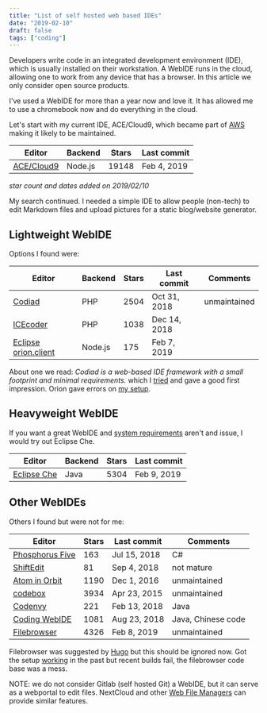 ```yaml
---
title: "List of self hosted web based IDEs"
date: "2019-02-10"
draft: false
tags: ["coding"]
---
```



Developers write code in an integrated development environment (IDE),
which is usually installed on their workstation.
A WebIDE runs in the cloud,
allowing one to work from any device that has a browser.
In this article we only consider open source products.

I've used a WebIDE for more than a year now and love it.
It has allowed me to use a chromebook now and do everything in the cloud.

Let's start with my current IDE,
ACE/Cloud9,
which became part of
[AWS](https://c9.io/announcement)
making it likely to be maintained.

| Editor | Backend | Stars | Last commit |
| --- | --- | --- | --- |
| [ACE/Cloud9](https://github.com/ajaxorg/ace) | Node.js | 19148 | Feb 4, 2019 |
_star count and dates added on 2019/02/10_

My search continued.
I needed a simple IDE to allow people (non-tech)
to edit Markdown files and upload pictures for a static blog/website generator.

## Lightweight WebIDE

Options I found were:

| Editor | Backend | Stars | Last commit | Comments |
| --- | --- | --- | --- | --- |
| [Codiad](https://github.com/Codiad/Codiad) | PHP | 2504 | Oct 31, 2018 | unmaintained |
| [ICEcoder](https://github.com/icecoder/ICEcoder) | PHP | 1038 | Dec 14, 2018 |
| [Eclipse orion.client](https://github.com/eclipse/orion.client) | Node.js | 175 | Feb 7, 2019 |

About one we read:
_Codiad is a web-based IDE framework with a small footprint and minimal requirements._
which I
[tried](https://github.com/svlentink/dockerfiles/tree/master/docker-compose/codiad)
and gave a good first impression.
Orion gave errors on
[my setup](https://github.com/svlentink/dockerfiles/tree/master/svlentink/orion.client).

## Heavyweight WebIDE

If you want a great WebIDE and
[system requirements](https://stackoverflow.com/questions/35940051/how-much-hardware-resources-needs-an-eclipse-che-host-guest-vm)
aren't and issue,
I would try out Eclipse Che.

| Editor | Backend | Stars | Last commit |
| --- | --- | --- | --- |
| [Eclipse Che](https://github.com/eclipse/che) | Java | 5304 | Feb 9, 2019 |

## Other WebIDEs

Others I found but were not for me:

| Editor | Stars | Last commit | Comments |
| --- | --- | --- | --- | 
| [Phosphorus Five](https://github.com/polterguy/phosphorusfive) | 163 | Jul 15, 2018 | C# |
| [ShiftEdit](https://github.com/adamjimenez/shiftedit) | 81 | Sep 4, 2018 | not mature |
| [Atom in Orbit](https://github.com/facebook-atom/atom-in-orbit) | 1190 | Dec 1, 2016 | unmaintained |
| [codebox](https://github.com/CodeboxIDE/codebox) | 3934 | Apr 23, 2015 | unmaintained |
| [Codenvy](https://github.com/codenvy/codenvy) | 221 | Feb 13, 2018 | Java |
| [Coding WebIDE](https://github.com/Coding/WebIDE) | 1081 | Aug 23, 2018 | Java, Chinese code |
| [Filebrowser](https://github.com/filebrowser/filebrowser) | 4326 | Feb 8, 2019 | unmaintained |

Filebrowser was suggested by
[Hugo](https://gohugo.io/tools/frontends/)
but this should be ignored now.
Got the setup
[working](https://hub.docker.com/r/svlentink/filebrowser-hugo)
in the past but recent builds fail,
the filebrowser code base was a mess.

NOTE: we do not consider Gitlab (self hosted Git) a WebIDE,
but it can serve as a webportal to edit files.
NextCloud and other
[Web File Managers](https://github.com/Kickball/awesome-selfhosted#web-based-file-managers)
can provide similar features.
